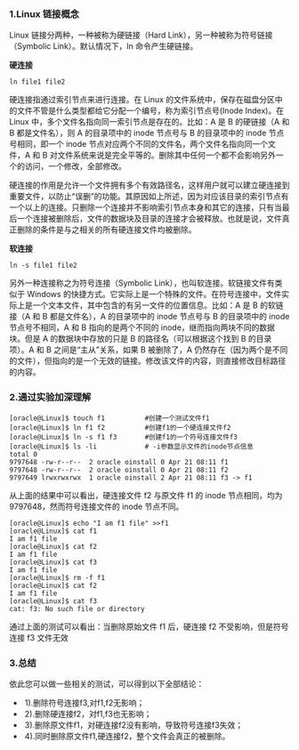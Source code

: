 ### 1.Linux 链接概念

Linux 链接分两种，一种被称为硬链接（Hard Link），另一种被称为符号链接（Symbolic Link）。默认情况下，ln 命令产生硬链接。

**硬连接**

    ln file1 file2

硬连接指通过索引节点来进行连接。在 Linux 的文件系统中，保存在磁盘分区中的文件不管是什么类型都给它分配一个编号，称为索引节点号(Inode Index)。在 Linux 中，多个文件名指向同一索引节点是存在的。比如：A 是 B 的硬链接（A 和 B 都是文件名），则 A 的目录项中的 inode 节点号与 B 的目录项中的 inode 节点号相同，即一个 inode 节点对应两个不同的文件名，两个文件名指向同一个文件，A 和 B 对文件系统来说是完全平等的。删除其中任何一个都不会影响另外一个的访问，一个修改，全部修改。

硬连接的作用是允许一个文件拥有多个有效路径名，这样用户就可以建立硬连接到重要文件，以防止“误删”的功能。其原因如上所述，因为对应该目录的索引节点有一个以上的连接。只删除一个连接并不影响索引节点本身和其它的连接，只有当最后一个连接被删除后，文件的数据块及目录的连接才会被释放。也就是说，文件真正删除的条件是与之相关的所有硬连接文件均被删除。

**软连接**

    ln -s file1 file2

另外一种连接称之为符号连接（Symbolic Link），也叫软连接。软链接文件有类似于 Windows 的快捷方式。它实际上是一个特殊的文件。在符号连接中，文件实际上是一个文本文件，其中包含的有另一文件的位置信息。比如：A 是 B 的软链接（A 和 B 都是文件名），A 的目录项中的 inode 节点号与 B 的目录项中的 inode 节点号不相同，A 和 B 指向的是两个不同的 inode，继而指向两块不同的数据块。但是 A 的数据块中存放的只是 B 的路径名（可以根据这个找到 B 的目录项）。A 和 B 之间是“主从”关系，如果 B 被删除了，A 仍然存在（因为两个是不同的文件），但指向的是一个无效的链接。修改该文件的内容，则直接修改目标路径的内容。

### 2.通过实验加深理解

    [oracle@Linux]$ touch f1          #创建一个测试文件f1
    [oracle@Linux]$ ln f1 f2          #创建f1的一个硬连接文件f2
    [oracle@Linux]$ ln -s f1 f3       #创建f1的一个符号连接文件f3
    [oracle@Linux]$ ls -li            # -i参数显示文件的inode节点信息
    total 0
    9797648 -rw-r--r--  2 oracle oinstall 0 Apr 21 08:11 f1
    9797648 -rw-r--r--  2 oracle oinstall 0 Apr 21 08:11 f2
    9797649 lrwxrwxrwx  1 oracle oinstall 2 Apr 21 08:11 f3 -> f1

从上面的结果中可以看出，硬连接文件 f2 与原文件 f1 的 inode 节点相同，均为 9797648，然而符号连接文件的 inode 节点不同。

    [oracle@Linux]$ echo "I am f1 file" >>f1
    [oracle@Linux]$ cat f1
    I am f1 file
    [oracle@Linux]$ cat f2
    I am f1 file
    [oracle@Linux]$ cat f3
    I am f1 file
    [oracle@Linux]$ rm -f f1
    [oracle@Linux]$ cat f2
    I am f1 file
    [oracle@Linux]$ cat f3
    cat: f3: No such file or directory

通过上面的测试可以看出：当删除原始文件 f1 后，硬连接 f2 不受影响，但是符号连接 f3 文件无效

### 3.总结

依此您可以做一些相关的测试，可以得到以下全部结论：

*    1).删除符号连接f3,对f1,f2无影响；
*    2).删除硬连接f2，对f1,f3也无影响；
*    3).删除原文件f1，对硬连接f2没有影响，导致符号连接f3失效；
*    4).同时删除原文件f1,硬连接f2，整个文件会真正的被删除。

